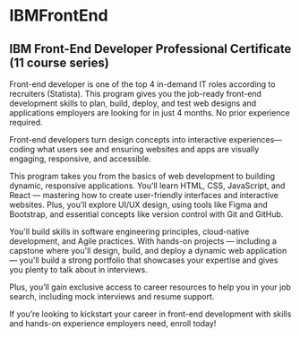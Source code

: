 # IBMFrontEnd
## IBM Front-End Developer Professional Certificate (11 course series)

Front-end developer is one of the top 4 in-demand IT roles according to recruiters (Statista). This program gives you the job-ready front-end development skills to plan, build, deploy, and test web designs and applications employers are looking for in just 4 months. No prior experience required. 

Front-end developers turn design concepts into interactive experiences—coding what users see and ensuring websites and apps are visually engaging, responsive, and accessible.

This program takes you from the basics of web development to building dynamic, responsive applications. You'll learn HTML, CSS, JavaScript, and React — mastering how to create user-friendly interfaces and interactive websites. Plus, you’ll explore UI/UX design, using tools like Figma and Bootstrap, and essential concepts like version control with Git and GitHub.

You'll build skills in software engineering principles, cloud-native development, and Agile practices. With hands-on projects — including a capstone where you'll design, build, and deploy a dynamic web application — you'll build a strong portfolio that showcases your expertise and gives you plenty to talk about in interviews. 

Plus, you’ll gain exclusive access to career resources to help you in your job search, including mock interviews and resume support.

If you’re looking to kickstart your career in front-end development with skills and hands-on experience employers need, enroll today!

